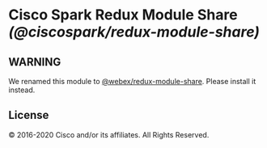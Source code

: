 # Cisco Spark Redux Module Share _(@ciscospark/redux-module-share)_

## WARNING

We renamed this module to [@webex/redux-module-share](https://www.npmjs.com/package/@webex/redux-module-share). Please install it instead.

## License

© 2016-2020 Cisco and/or its affiliates. All Rights Reserved.
